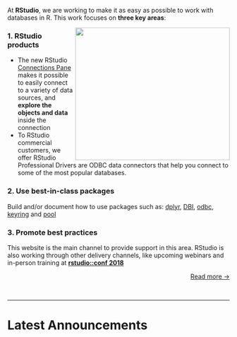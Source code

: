 

At **RStudio**, we are working to make it as easy as possible to work with databases in R. This work focuses on **three key areas**:


<div>
  <img src="/homepage/connection.png"   align="right" height="300" width="350">
</div>

### 1. RStudio products

- The new RStudio [Connections Pane](/connections) makes it possible to easily connect to a variety of data sources, and **explore the objects and data** inside the connection 
- To RStudio commercial customers, we offer RStudio Professional Drivers are ODBC data connectors that help you connect to some of the most popular databases.

### 2. Use best-in-class packages

Build and/or document how to use packages such as: [dplyr](/dplyr), [DBI](/dbi), [odbc](/odbc), [keyring](/best-practices/managing-credentials/) and [pool](/pool)


### 3. Promote best practices

This website is the main channel to provide support in this area.  RStudio is also working through other delivery channels, like upcoming webinars and in-person training at **[rstudio::conf 2018](https://www.rstudio.com/conference/)** 

<p align = "right">
  <a href="overview" class="more" title="Read More...">Read more &rarr;</a>
</p>


</br>

<hr>

# Latest Announcements 